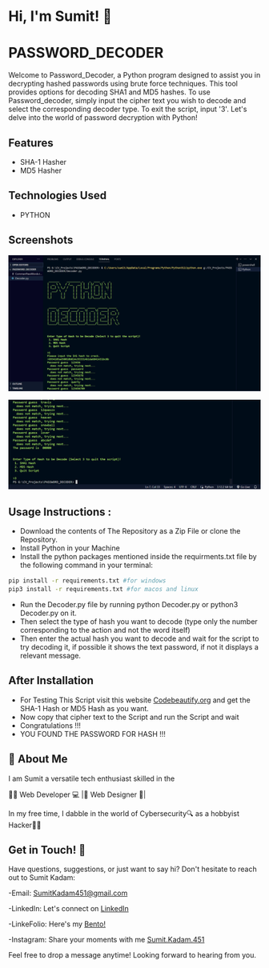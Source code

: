 
# Hi, I'm Sumit! 👋



# PASSWORD_DECODER


Welcome to Password_Decoder, a Python program designed to assist you in decrypting hashed passwords using brute force techniques. This tool provides options for decoding SHA1 and MD5 hashes. To use Password_decoder, simply input the cipher text you wish to decode and select the corresponding decoder type. To exit the script, input '3'. Let's delve into the world of password decryption with Python!


## Features

- SHA-1 Hasher
- MD5 Hasher




## Technologies Used

- PYTHON
## Screenshots

![App Screenshot](https://github.com/SumitKadam451/Password_Decoder/blob/main/Screenshot-1.png)

![App Screenshot](https://github.com/SumitKadam451/Password_Decoder/blob/main/Screenshot-2.png)

## Usage Instructions :


- Download the contents of The Repository as a Zip File or clone the Repository.
- Install Python in your Machine
- Install the python packages mentioned inside the requirments.txt file by the following command in your terminal:
```bash
pip install -r requirements.txt #for windows
pip3 install -r requirements.txt #for macos and linux
```

- Run the Decoder.py file by running python Decoder.py or python3 Decoder.py on it.
- Then select the type of hash you want to decode (type only the number corresponding to the action and not the word itself)
- Then enter the actual hash you want to decode and wait for the script to try decoding it, if possible it shows the text password, if not it displays a relevant message.


## After Installation 

- For Testing This Script visit this website [Codebeautify.org](https://codebeautify.org/sha1-hash-generator)  and get the SHA-1 Hash or MD5 Hash as you want.
- Now copy that cipher text to the Script and run the Script and wait
- Congratulations !!! 
- YOU FOUND THE PASSWORD FOR HASH !!!


## 🚀 About Me
I am Sumit a versatile tech enthusiast skilled in the

👨‍💻 Web Developer 💻 |🎨 Web Designer 🎨| 

In my free time, I dabble in the world of Cybersecurity🔍 as a hobbyist Hacker👨‍💻


## Get in Touch! 📩

Have questions, suggestions, or just want to say hi? Don't hesitate to reach out to Sumit Kadam:

-Email: SumitKadam451@gmail.com

-LinkedIn: Let's connect on [LinkedIn](https://www.linkedin.com/in/sumit-kadam-380190219/)

-LinkeFolio: Here's my [Bento! ](https://bento.me/sumit-linkfolio)

-Instagram: Share your moments with me [Sumit.Kadam.451](https://www.instagram.com/sumit.kadam.451/)

Feel free to drop a message anytime! Looking forward to hearing from you.
